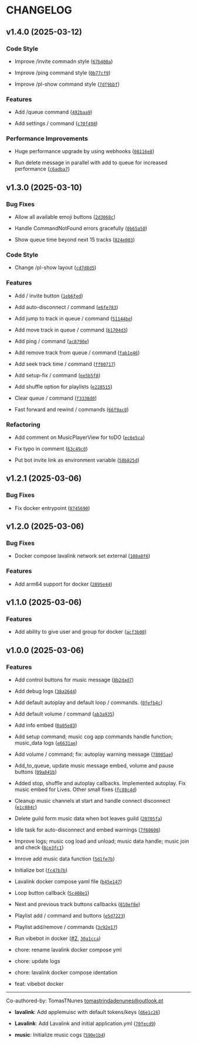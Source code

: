 # CHANGELOG


## v1.4.0 (2025-03-12)

### Code Style

- Improve /invite commadn style
  ([`67b400a`](https://github.com/TomasTNunes/VibeBot/commit/67b400a41128da83cb625ead89561d7b835d51f8))

- Improve /ping command style
  ([`0b77cf9`](https://github.com/TomasTNunes/VibeBot/commit/0b77cf91085106d472434a41fd9873aac02d8fd9))

- Improve /pl-show command style
  ([`7df9bbf`](https://github.com/TomasTNunes/VibeBot/commit/7df9bbfaab8e95e93fc89d1a0a8ada64405174ef))

### Features

- Add /queue command
  ([`492baa9`](https://github.com/TomasTNunes/VibeBot/commit/492baa9c2c7cb8d40d87473e7cc679478fe1d1ec))

- Add settings / command
  ([`c70f498`](https://github.com/TomasTNunes/VibeBot/commit/c70f4985c48567da7e1b3bbd6ef6b827d603b286))

### Performance Improvements

- Huge performance upgrade by using webhooks
  ([`08116e8`](https://github.com/TomasTNunes/VibeBot/commit/08116e8aee82f23685b0988834b3ffb0e6cfed26))

- Run delete message in parallel with add to queue for increased performance
  ([`c6adba7`](https://github.com/TomasTNunes/VibeBot/commit/c6adba7fd7c1960f574857665428aad35205b697))


## v1.3.0 (2025-03-10)

### Bug Fixes

- Allow all available emoji buttons
  ([`2d3068c`](https://github.com/TomasTNunes/VibeBot/commit/2d3068cf1eaf4702ef1412e63db0727e43565c71))

- Handle CommandNotFound errors gracefully
  ([`0b65a50`](https://github.com/TomasTNunes/VibeBot/commit/0b65a504b394b26afc1295556335b615e8e0eb7d))

- Show queue time beyond next 15 tracks
  ([`824e003`](https://github.com/TomasTNunes/VibeBot/commit/824e003aaf7113048c2eca422899c2fab6304f64))

### Code Style

- Change /pl-show layout
  ([`cd7d8d5`](https://github.com/TomasTNunes/VibeBot/commit/cd7d8d5c3cde08da55f382ab54550673626aa0d2))

### Features

- Add / invite button
  ([`1eb6fed`](https://github.com/TomasTNunes/VibeBot/commit/1eb6fed55565bbdea4d279b1b0d8e80f479682b2))

- Add auto-disconnect / command
  ([`e6fe783`](https://github.com/TomasTNunes/VibeBot/commit/e6fe7833b6a209cef5749e61b452d1956a133f39))

- Add jump to track in queue / command
  ([`51144be`](https://github.com/TomasTNunes/VibeBot/commit/51144be174b508a9a283db5f442f73f505f3e2dc))

- Add move track in queue / command
  ([`61704d3`](https://github.com/TomasTNunes/VibeBot/commit/61704d3935c061027cab438ce707bd685212c29c))

- Add ping / command
  ([`ac8790e`](https://github.com/TomasTNunes/VibeBot/commit/ac8790ed34188c46bcd1124f9a26973f636a3ced))

- Add remove track from queue / command
  ([`fab1e46`](https://github.com/TomasTNunes/VibeBot/commit/fab1e4658b00e1db32cd5b3eaeef72284c2e0e5e))

- Add seek track time / command
  ([`ff00717`](https://github.com/TomasTNunes/VibeBot/commit/ff0071717df2874a4a8d807e997d812f03212669))

- Add setup-fix / command
  ([`ee5b5f8`](https://github.com/TomasTNunes/VibeBot/commit/ee5b5f8860dfe03365f209f52d19a06260f1569b))

- Add shuffle option for playlists
  ([`e228515`](https://github.com/TomasTNunes/VibeBot/commit/e228515db7b36462dc4d7917068888b5989f33a3))

- Clear queue / command
  ([`f3338d0`](https://github.com/TomasTNunes/VibeBot/commit/f3338d04073b03caa11ee3202586749e338b4bff))

- Fast forward and rewind / commands
  ([`66f9ac8`](https://github.com/TomasTNunes/VibeBot/commit/66f9ac83937ccbe8d0db0b7a78f4acc4187dcb89))

### Refactoring

- Add comment on MusicPlayerView for toDO
  ([`ec6e5ca`](https://github.com/TomasTNunes/VibeBot/commit/ec6e5ca862a50dc79a4b7aa0bbe1b9b8f83c5788))

- Fix typo in comment
  ([`63c49c0`](https://github.com/TomasTNunes/VibeBot/commit/63c49c0dc8a4428c3b4c81bfcb3f070b17d87651))

- Put bot invite link as environment variable
  ([`58b825d`](https://github.com/TomasTNunes/VibeBot/commit/58b825da516e686ca3fcd9960b4a37eac7439b20))


## v1.2.1 (2025-03-06)

### Bug Fixes

- Fix docker entrypoint
  ([`8745690`](https://github.com/TomasTNunes/VibeBot/commit/87456907db406909fc58b46ed8598bbfe761fe16))


## v1.2.0 (2025-03-06)

### Bug Fixes

- Docker compose lavalink network set external
  ([`108a8f6`](https://github.com/TomasTNunes/VibeBot/commit/108a8f669a187d8d072dccfa021afd81562f9eb6))

### Features

- Add arm64 support for docker
  ([`2895e44`](https://github.com/TomasTNunes/VibeBot/commit/2895e44cae8896a049463d1b10339d94c6897e33))


## v1.1.0 (2025-03-06)

### Features

- Add ability to give user and group for docker
  ([`acf3b00`](https://github.com/TomasTNunes/VibeBot/commit/acf3b00e7a452765e4d7a577d1e67d77384db815))


## v1.0.0 (2025-03-06)

### Features

- Add control buttons for music message
  ([`8b2dad7`](https://github.com/TomasTNunes/VibeBot/commit/8b2dad7340ec23e8a867bfe4e8feaa749b820852))

- Add debug logs
  ([`38a2644`](https://github.com/TomasTNunes/VibeBot/commit/38a2644dbb1d686b617ed280f992f540e90ef936))

- Add default autoplay and default loop / commands.
  ([`0fefb4c`](https://github.com/TomasTNunes/VibeBot/commit/0fefb4c05f841dad7f3f992bdf8c32ba5cb9dc20))

- Add default volume / command
  ([`ab3a935`](https://github.com/TomasTNunes/VibeBot/commit/ab3a935d19ff1ea0fe43fb7f89ed5b1d0c526e06))

- Add info embed
  ([`0a05e83`](https://github.com/TomasTNunes/VibeBot/commit/0a05e83e2bce92c3e926980b49f45641a314b665))

- Add setup command; music cog app commands handle function; music_data logs
  ([`e6631ae`](https://github.com/TomasTNunes/VibeBot/commit/e6631ae0621a16c407a3c0a94f8392e985c6a9cd))

- Add volume / command; fix: autoplay warning message
  ([`78005ae`](https://github.com/TomasTNunes/VibeBot/commit/78005aecea701f4faff7eca83f63ff5043f34df7))

- Add_to_queue, update music message embed, volume and pause buttons
  ([`09a841b`](https://github.com/TomasTNunes/VibeBot/commit/09a841b3c44a8a40a3b06840993ca326374f8b28))

- Added stop, shuffle and autoplay callbacks. Implemented autoplay. Fix music embed for Lives. Other
  small fixes
  ([`fc88c4d`](https://github.com/TomasTNunes/VibeBot/commit/fc88c4dad3bb1e2107dd22d4ce4093e0d3001973))

- Cleanup music channels at start and handle connect disconnect
  ([`e1c884c`](https://github.com/TomasTNunes/VibeBot/commit/e1c884c9658671a7a1b65142e4fab7236134aa61))

- Delete guild form music data when bot leaves guild
  ([`20705fa`](https://github.com/TomasTNunes/VibeBot/commit/20705fa1c259028433bff0819502be1813a7b7ec))

- Idle task for auto-disconnect and embed warnings
  ([`7f68606`](https://github.com/TomasTNunes/VibeBot/commit/7f6860691277dc82eff4bae4e83f1bcf3a22e359))

- Improve logs; music cog load and unload; music data handle; music join and check
  ([`8ce3fc1`](https://github.com/TomasTNunes/VibeBot/commit/8ce3fc100e4648fe093d13b76fc66b65393b88a1))

- Imrove add music data function
  ([`5d1fe7b`](https://github.com/TomasTNunes/VibeBot/commit/5d1fe7b2c8758a80f0f5c01900c5cacd21b0764d))

- Initialize bot
  ([`fc47b7b`](https://github.com/TomasTNunes/VibeBot/commit/fc47b7ba9cbe2131b94ed14c48e6eb9638f3c7a6))

- Lavalink docker compose yaml file
  ([`b45e147`](https://github.com/TomasTNunes/VibeBot/commit/b45e14777a7ddda2d387007d307162d2596eb731))

- Loop button callback
  ([`5c408e1`](https://github.com/TomasTNunes/VibeBot/commit/5c408e1c8f476a3c1cd653a6d550849f817cd41f))

- Next and previous track buttons callbacks
  ([`810ef8e`](https://github.com/TomasTNunes/VibeBot/commit/810ef8e12a8e4f16f310c0962c822f37029ce1de))

- Playlist add / command and buttons
  ([`e5d7223`](https://github.com/TomasTNunes/VibeBot/commit/e5d72236710f4675fb079356f53289375838131d))

- Playlist add/remove / commands
  ([`3c92e17`](https://github.com/TomasTNunes/VibeBot/commit/3c92e173298c67af3e70507ecc1d9f4695e7e2be))

- Run vibebot in docker ([#2](https://github.com/TomasTNunes/VibeBot/pull/2),
  [`30a1cca`](https://github.com/TomasTNunes/VibeBot/commit/30a1ccad47d6979f7203bb756c28a47043bd58ad))

* chore: rename lavalink docker compose yml

* chore: update logs

* chore: lavalink docker compose identation

* feat: vibebot docker

---------

Co-authored-by: TomasTNunes <tomastrindadenunes@outlook.pt>

- **lavalink**: Add applemuisc with default tokens/keys
  ([`d6e1c26`](https://github.com/TomasTNunes/VibeBot/commit/d6e1c26a2f61ea10387bbf88a00d9e53ea78193e))

- **Lavalink**: Add Lavalink and initial application.yml
  ([`70fecd9`](https://github.com/TomasTNunes/VibeBot/commit/70fecd92386c04eb742ee0cc5e95797f854b9410))

- **music**: Initialize music cogs
  ([`590e1b4`](https://github.com/TomasTNunes/VibeBot/commit/590e1b47ff1b1f1256495961ee16c70296c58afb))
